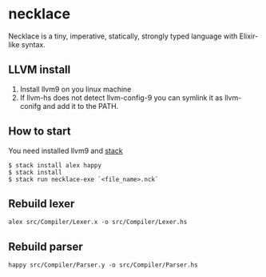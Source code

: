 # necklace
Necklace is a tiny, imperative, statically, strongly typed language with Elixir-like syntax.

## LLVM install
1. Install llvm9 on you linux machine
2. If llvm-hs does not detect llvm-config-9 you can symlink it as llvm-conifg and add it to the PATH.

## How to start
You need installed llvm9 and [stack](https://docs.haskellstack.org/en/stable/README/)
```shell
$ stack install alex happy
$ stack install
$ stack run necklace-exe `<file_name>.nck`
```
## Rebuild lexer
```shell
alex src/Compiler/Lexer.x -o src/Compiler/Lexer.hs
```
## Rebuild parser
```
happy src/Compiler/Parser.y -o src/Compiler/Parser.hs
```
